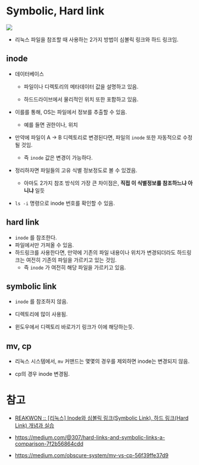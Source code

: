 # Symbolic, Hard link



![](https://miro.medium.com/max/1028/1*Q77tFyicUYPNVBh-9aYfeg.jpeg)



- 리눅스 파일을 참조할 때 사용하는 2가지 방법이 심볼릭 링크와 하드 링크임.



## inode

- 데이터베이스
  
  - 파일이나 디렉토리의 메타데이터 값을 설명하고 있음.
  
  - 하드드라이브에서 물리적인 위치 또한 포함하고 있음.

- 이를를 통해, OS는 파일에서 정보를 추출할 수 있음.
  
  - 예를 들면 권한이나, 위치

- 만약에 파일이 A -> B 디렉토리로 변경된다면, 파일의 `inode` 또한 자동적으로 수정될 것임.
  
  - 즉 `inode` 값은 변경이 가능하다.

- 정리하자면 파일들의 고유 식별 정보정도로 볼 수 있겠음.
  
  - 아마도 2가지 참조 방식의 가장 큰 차이점은, **직접 이 식별정보를 참조하느냐 아니냐** 일듯

- `ls -i` 명령으로 inode 번호를 확인할 수 있음.
  
  

## hard link

- `inode` 를 참조한다.
- 파일에서만 가져올 수 있음.
- 하드링크를 사용한다면, 만약에 기존의 파일 내용이나 위치가 변경되더라도 하드링크는 여전히 기존의 파일을 가르키고 있는 것임.
  - 즉 `inode` 가 여전히 해당 파일을 가르키고 있음.



## symbolic link

- `inode` 를 참조하지 않음.

- 디렉토리에 많이 사용됨.

- 윈도우에서 디렉토리 바로가기 링크가 이에 해당하는듯.



## mv, cp

- 리눅스 시스템에서, `mv` 커맨드는 몇몇의 경우를 제외하면 inode는 변경되지 않음.

- cp의 경우 inode 변경됨.



# 참고

- [REAKWON :: [리눅스] Inode와 심볼릭 링크(Symbolic Link), 하드 링크(Hard Link) 개념과 실습](https://reakwon.tistory.com/142#:~:text=%EC%8B%AC%EB%B3%BC%EB%A6%AD%20%EB%A7%81%ED%81%AC%EA%B0%80%20%EC%9B%90%EB%B3%B8%20%ED%8C%8C%EC%9D%BC,%EB%B0%94%EB%9D%BC%EB%B3%B4%EB%8A%90%EB%83%90%EC%9D%98%20%EC%B0%A8%EC%9D%B4%EC%9E%85%EB%8B%88%EB%8B%A4.)

- https://medium.com/@307/hard-links-and-symbolic-links-a-comparison-7f2b56864cdd

- https://medium.com/obscure-system/mv-vs-cp-56f39ffe37d9
